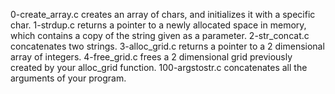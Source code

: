 0-create_array.c creates an array of chars, and initializes it with a specific char.
1-strdup.c returns a pointer to a newly allocated space in memory, which contains a copy of the string given as a parameter.
2-str_concat.c concatenates two strings.
3-alloc_grid.c returns a pointer to a 2 dimensional array of integers.
4-free_grid.c frees a 2 dimensional grid previously created by your alloc_grid function.
100-argstostr.c concatenates all the arguments of your program.
